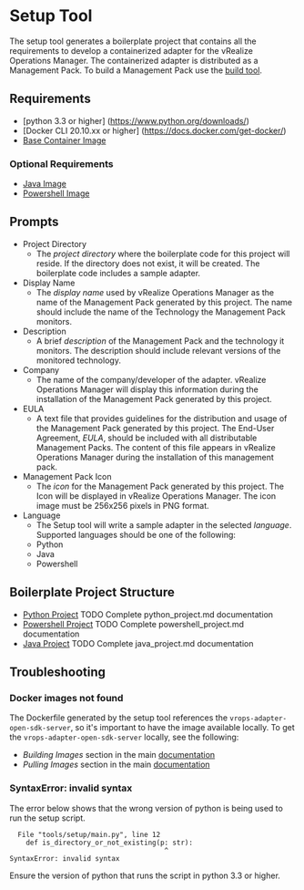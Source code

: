# Setup Tool
The setup tool generates a boilerplate project that contains all the requirements to develop a containerized adapter for the vRealize Operations Manager. The containerized adapter is distributed as a Management Pack. To build a Management Pack use the [build tool](../build/README.md).

## Requirements
- [python 3.3 or higher] (https://www.python.org/downloads/)
- [Docker CLI 20.10.xx or higher] (https://docs.docker.com/get-docker/)
- [Base Container Image](https://harbor-repo.vmware.com/harbor/projects/1067689/repositories/vrops-adapter-open-sdk-server)

### Optional Requirements
- [Java Image](https://harbor-repo.vmware.com/harbor/projects/1067689/repositories/vrops-adapter-open-sdk-server/artifacts/sha256:1520f9a97fa32b34ccce6d9ad03cf4853edb8ec8b54d388a97f75197488e5b8f)
- [Powershell Image](https://harbor-repo.vmware.com/harbor/projects/1067689/repositories/vrops-adapter-open-sdk-server/artifacts/sha256:7290c2d23242620641cb162378e641f23d096b0d3339b466980f64217237b9b5)

## Prompts
- Project Directory
   - The _project directory_ where the boilerplate code for this project will reside. If the directory does not exist, it will be created. The boilerplate code includes a sample adapter.
- Display Name
   - The _display name_ used by vRealize Operations Manager as the name of the Management Pack generated by this project. The name should include the name of the Technology the Management Pack monitors.
- Description
   - A brief _description_ of the Management Pack and the technology it monitors. The description should include relevant versions of the monitored technology.
- Company
   - The name of the company/developer of the adapter. vRealize Operations Manager will display this information during the installation of the  Management Pack generated by this project.
- EULA
   - A text file that provides guidelines for the distribution and usage of the Management Pack generated by this project. The End-User Agreement, _EULA_, should be included with all distributable Management Packs. The content of this file appears in vRealize Operations Manager during the installation of this management pack.
- Management Pack Icon
   - The _icon_ for the Management Pack generated by this project. The Icon will be displayed in vRealize Operations Manager. The icon image must be 256x256 pixels in PNG format.
- Language
   - The Setup tool will write a  sample adapter in the selected _language_. Supported languages should be one of the following:
	- Python
	- Java
	- Powershell

## Boilerplate Project Structure
- [Python Project](python_project.md) TODO Complete python_project.md documentation
- [Powershell Project](powershell_project.md) TODO Complete powershell_project.md documentation
- [Java Project](java_project.md) TODO Complete java_project.md documentation

## Troubleshooting

### Docker images not found

The Dockerfile generated by the setup tool references the `vrops-adapter-open-sdk-server`, so it's important to have the image available locally. To get the `vrops-adapter-open-sdk-server` locally, see the following:

   - _Building Images_ section in the main [documentation](../../README.md)
   - _Pulling Images_ section in the main [documentation](../../README.md)

### SyntaxError: invalid syntax
The error below shows that the wrong version of python is being used to run the setup script.
```
  File "tools/setup/main.py", line 12
    def is_directory_or_not_existing(p: str):
                                      ^
SyntaxError: invalid syntax
```

Ensure the version of python that runs the script in python 3.3 or higher.
